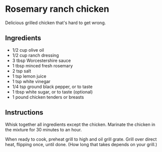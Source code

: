# Rosemary ranch chicken

Delicious grilled chicken that's hard to get wrong.

## Ingredients

* 1/2 cup olive oil
* 1/2 cup ranch dressing
* 3 tbsp Worcestershire sauce
* 1 tbsp minced fresh rosemary
* 2 tsp salt
* 1 tsp lemon juice
* 1 tsp white vinegar
* 1/4 tsp ground black pepper, or to taste
* 1 tbsp white sugar, or to taste (optional)
* 1 pound chicken tenders or breasts

## Instructions

Whisk together all ingredients except the chicken. Marinate the chicken in the mixture for 30 minutes to an hour.

When ready to cook, preheat grill to high and oil grill grate. Grill over direct heat, flipping once, until done. (How long that takes depends on your grill.)